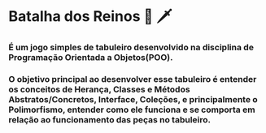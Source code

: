 # Batalha dos Reinos 🏰 🗡️
### É um jogo simples de tabuleiro desenvolvido na disciplina de Programação Orientada a Objetos(POO).
### O objetivo principal ao desenvolver esse tabuleiro é entender os conceitos de Herança, Classes e Métodos Abstratos/Concretos, Interface, Coleções, e principalmente o Polimorfismo, entender como ele funciona e se comporta em relação ao funcionamento das peças no tabuleiro.

